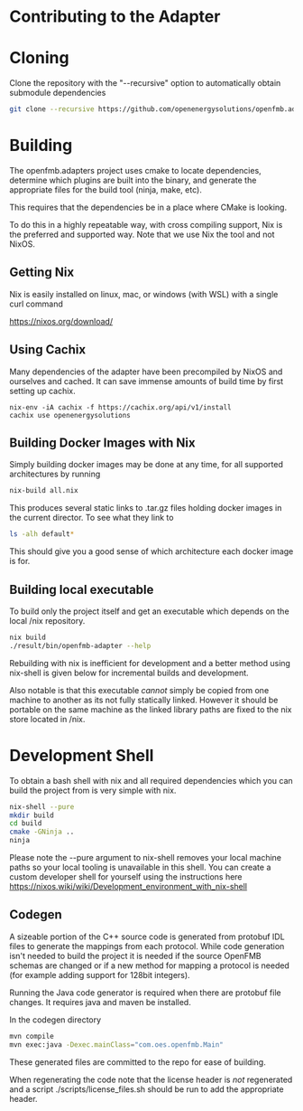 <!--
SPDX-FileCopyrightText: 2021 Open Energy Solutions Inc

SPDX-License-Identifier: Apache-2.0
-->

# Contributing to the Adapter

# Cloning

Clone the repository with the "--recursive" option to automatically obtain
submodule dependencies

``` sh
git clone --recursive https://github.com/openenergysolutions/openfmb.adapters.git
```

# Building

The openfmb.adapters project uses cmake to locate dependencies, determine
which plugins are built into the binary, and generate the appropriate files
for the build tool (ninja, make, etc).

This requires that the dependencies be in a place where CMake is looking.

To do this in a highly repeatable way, with cross compiling support, Nix is
the preferred and supported way. Note that we use Nix the tool and not NixOS.

## Getting Nix

Nix is easily installed on linux, mac, or windows (with WSL) with a single curl command

https://nixos.org/download/

## Using Cachix

Many dependencies of the adapter have been precompiled by NixOS and ourselves
and cached. It can save immense amounts of build time by first setting up
cachix.

```
nix-env -iA cachix -f https://cachix.org/api/v1/install
cachix use openenergysolutions
```

## Building Docker Images with Nix

Simply building docker images may be done at any time, for all supported architectures
by running

``` sh
nix-build all.nix
```

This produces several static links to .tar.gz files holding docker images in the
current director. To see what they link to 

``` sh
ls -alh default*
```

This should give you a good sense of which architecture each docker image
is for.


## Building local executable

To build only the project itself and get an executable which
depends on the local /nix repository.

``` sh
nix build
./result/bin/openfmb-adapter --help
```

Rebuilding with nix is inefficient for development and a better method using
nix-shell is given below for incremental builds and development.

Also notable is that this executable *cannot* simply be copied from one
machine to another as its not fully statically linked. However it should be
portable on the same machine as the linked library paths are fixed to the nix
store located in /nix.

# Development Shell

To obtain a bash shell with nix and all required dependencies
which you can build the project from is very simple with nix.

``` sh
nix-shell --pure
mkdir build
cd build
cmake -GNinja ..
ninja
```

Please note the --pure argument to nix-shell removes your local machine
paths so your local tooling is unavailable in this shell. You can create
a custom developer shell for yourself using the instructions here
https://nixos.wiki/wiki/Development_environment_with_nix-shell

## Codegen

A sizeable portion of the C++ source code is generated from protobuf IDL files
to generate the mappings from each protocol. While code generation isn't needed
to build the project it is needed if the source OpenFMB schemas are changed or
if a new method for mapping a protocol is needed (for example adding support
for 128bit integers).

Running the Java code generator is required when there are protobuf file
changes. It requires java and maven be installed.

In the codegen directory

``` sh
mvn compile
mvn exec:java -Dexec.mainClass="com.oes.openfmb.Main"
```

These generated files are committed to the repo for ease of building.

When regenerating the code note that the license header is *not* regenerated
and a script ./scripts/license_files.sh should be run to add the appropriate
header.
